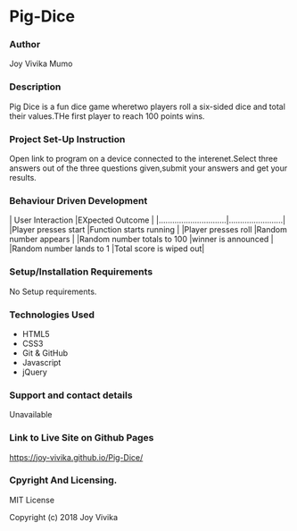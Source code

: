 # Pig-Dice
### Author
Joy Vivika Mumo
### Description
Pig Dice is a fun dice game wheretwo players roll a six-sided dice and total their values.THe first player to reach 100 points wins.
### Project Set-Up Instruction
Open link to program on a device connected to the interenet.Select three answers out of the three questions given,submit your answers and get your results.

### Behaviour Driven Development
| User Interaction             |EXpected Outcome        |
|..............................|........................|
|Player presses start          |Function starts running |
|Player presses roll           |Random number appears   |
|Random number totals to 100   |winner is announced     |
|Random number lands to 1      |Total score is wiped out|


### Setup/Installation Requirements
No Setup requirements.

### Technologies Used
* HTML5
* CSS3
* Git & GitHub
* Javascript
* jQuery

### Support and contact details
Unavailable


### Link to Live Site on Github Pages
https://joy-vivika.github.io/Pig-Dice/

### Cpyright And Licensing.
MIT License

Copyright (c) 2018 Joy Vivika

